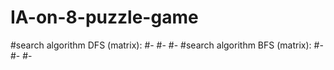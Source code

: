 # IA-on-8-puzzle-game
#search algorithm DFS (matrix):
#-
#-
#-
#search algorithm BFS (matrix):
#-
#-
#-
